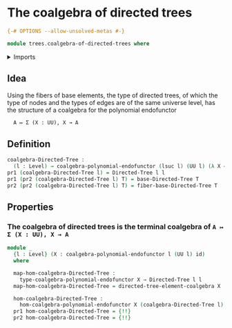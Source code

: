 # The coalgebra of directed trees

```agda
{-# OPTIONS --allow-unsolved-metas #-}

module trees.coalgebra-of-directed-trees where
```

<details><summary>Imports</summary>

```agda
open import foundation.dependent-pair-types
open import foundation.functions
open import foundation.universe-levels

open import trees.bases-directed-trees
open import trees.coalgebras-polynomial-endofunctors
open import trees.directed-trees
open import trees.fibers-directed-trees
open import trees.morphisms-coalgebras-polynomial-endofunctors
open import trees.underlying-trees-elements-coalgebras-polynomial-endofunctors
```

</details>

## Idea

Using the fibers of base elements, the type of directed trees, of which the type
of nodes and the types of edges are of the same universe level, has the
structure of a coalgebra for the polynomial endofunctor

```md
  A ↦ Σ (X : UU), X → A
```

## Definition

```agda
coalgebra-Directed-Tree :
  (l : Level) → coalgebra-polynomial-endofunctor (lsuc l) (UU l) (λ X → X)
pr1 (coalgebra-Directed-Tree l) = Directed-Tree l l
pr1 (pr2 (coalgebra-Directed-Tree l) T) = base-Directed-Tree T
pr2 (pr2 (coalgebra-Directed-Tree l) T) = fiber-base-Directed-Tree T
```

## Properties

### The coalgebra of directed trees is the terminal coalgebra of `A ↦ Σ (X : UU), X → A`

```agda
module _
  {l : Level} (X : coalgebra-polynomial-endofunctor l (UU l) id)
  where

  map-hom-coalgebra-Directed-Tree :
    type-coalgebra-polynomial-endofunctor X → Directed-Tree l l
  map-hom-coalgebra-Directed-Tree = directed-tree-element-coalgebra X

  hom-coalgebra-Directed-Tree :
    hom-coalgebra-polynomial-endofunctor X (coalgebra-Directed-Tree l)
  pr1 hom-coalgebra-Directed-Tree = {!!}
  pr2 hom-coalgebra-Directed-Tree = {!!}
```
